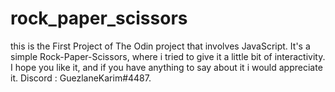 # rock_paper_scissors
this is the First Project of The Odin project that involves JavaScript.
It's a simple Rock-Paper-Scissors, where i tried to give it a little bit of interactivity.
I hope you like it, and if you have anything to say about it i would appreciate it.
Discord : GuezlaneKarim#4487.
